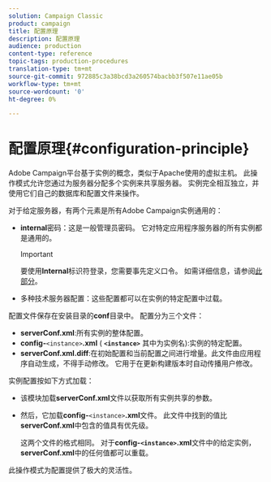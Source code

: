 ```yaml
---
solution: Campaign Classic
product: campaign
title: 配置原理
description: 配置原理
audience: production
content-type: reference
topic-tags: production-procedures
translation-type: tm+mt
source-git-commit: 972885c3a38bcd3a260574bacbb3f507e11ae05b
workflow-type: tm+mt
source-wordcount: '0'
ht-degree: 0%

---
```



# 配置原理{#configuration-principle}

Adobe Campaign平台基于实例的概念，类似于Apache使用的虚拟主机。 此操作模式允许您通过为服务器分配多个实例来共享服务器。 实例完全相互独立，并使用它们自己的数据库和配置文件来操作。

对于给定服务器，有两个元素是所有Adobe Campaign实例通用的：

* **internal**&#x200B;密码：这是一般管理员密码。 它对特定应用程序服务器的所有实例都是通用的。

   >[!IMPORTANT]
   >
   >要使用&#x200B;**Internal**&#x200B;标识符登录，您需要事先定义口令。 如需详细信息，请参阅[此部分](../../installation/using/campaign-server-configuration.md#internal-identifier)。

* 多种技术服务器配置：这些配置都可以在实例的特定配置中过载。

配置文件保存在安装目录的&#x200B;**conf**&#x200B;目录中。 配置分为三个文件：

* **serverConf.xml**:所有实例的整体配置。
* **config-**`<instance>`**.xml** ( **`<instance>`** 其中为实例名):实例的特定配置。
* **serverConf.xml.diff**:在初始配置和当前配置之间进行增量。此文件由应用程序自动生成，不得手动修改。 它用于在更新构建版本时自动传播用户修改。

实例配置按如下方式加载：

* 该模块加载&#x200B;**serverConf.xml**&#x200B;文件以获取所有实例共享的参数。
* 然后，它加载&#x200B;**config-**`<instance>`**.xml**&#x200B;文件。 此文件中找到的值比&#x200B;**serverConf.xml**&#x200B;中包含的值具有优先级。

   这两个文件的格式相同。 对于&#x200B;**config-`<instance>`.xml**&#x200B;文件中的给定实例，**serverConf.xml**&#x200B;中的任何值都可以重载。

此操作模式为配置提供了极大的灵活性。
